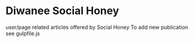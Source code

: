 # Diwanee Social Honey
user/page related articles offered by Social Honey
To add new publication see gulpfile.js
